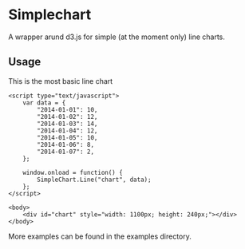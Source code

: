 Simplechart
===========

A wrapper arund d3.js for simple (at the moment only) line charts.

## Usage

This is the most basic line chart

    <script type="text/javascript">
        var data = {
            "2014-01-01": 10,
            "2014-01-02": 12,
            "2014-01-03": 14,
            "2014-01-04": 12,
            "2014-01-05": 10,
            "2014-01-06": 8,
            "2014-01-07": 2,
        };
        
        window.onload = function() {
            SimpleChart.Line("chart", data);
        };
    </script>
    
    <body>
        <div id="chart" style="width: 1100px; height: 240px;"></div>
    </body>
    
More examples can be found in the examples directory.
